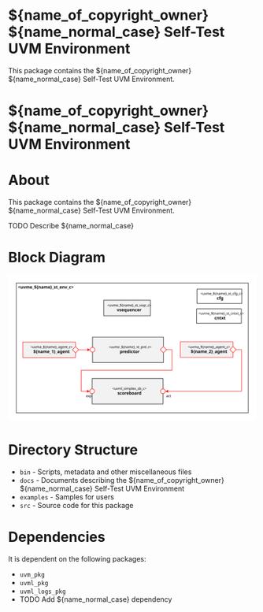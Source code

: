 # ${name_of_copyright_owner} ${name_normal_case} Self-Test UVM Environment
This package contains the ${name_of_copyright_owner} ${name_normal_case} Self-Test UVM Environment.



# ${name_of_copyright_owner} ${name_normal_case} Self-Test UVM Environment


# About
This package contains the ${name_of_copyright_owner} ${name_normal_case} Self-Test UVM Environment.

TODO Describe ${name_normal_case}


# Block Diagram
![alt text](./docs/env_block_diagram.svg "${name_normal_case} Self-Test UVM Environment")

# Directory Structure
* `bin` - Scripts, metadata and other miscellaneous files
* `docs` - Documents describing the ${name_of_copyright_owner} ${name_normal_case} Self-Test UVM Environment
* `examples` - Samples for users
* `src` - Source code for this package


# Dependencies
It is dependent on the following packages:

* `uvm_pkg`
* `uvml_pkg`
* `uvml_logs_pkg`
* TODO Add ${name_normal_case} dependency

